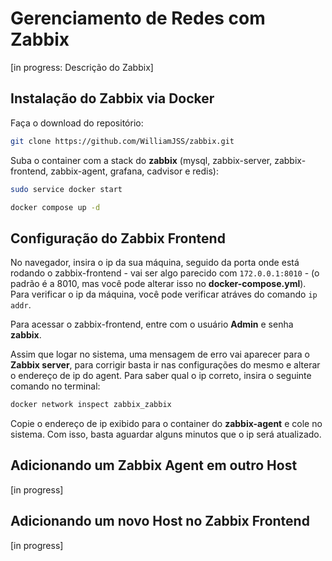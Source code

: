 # Gerenciamento de Redes com Zabbix

[in progress: Descrição do Zabbix]

## Instalação do Zabbix via Docker

Faça o download do repositório:
```bash
git clone https://github.com/WilliamJSS/zabbix.git
```

Suba o container com a stack do **zabbix** (mysql, zabbix-server, zabbix-frontend, zabbix-agent, grafana, cadvisor e redis):
```bash
sudo service docker start
```
```bash
docker compose up -d
```

## Configuração do Zabbix Frontend

No navegador, insira o ip da sua máquina, seguido da porta onde está rodando o zabbix-frontend - vai ser algo parecido com `172.0.0.1:8010` - (o padrão é a 8010, mas você pode alterar isso no **docker-compose.yml**). Para verificar o ip da máquina, você pode verificar atráves do comando `ip addr`.

Para acessar o zabbix-frontend, entre com o usuário **Admin** e senha **zabbix**.

Assim que logar no sistema, uma mensagem de erro vai aparecer para o **Zabbix server**, para corrigir basta ir nas configurações do mesmo e alterar o endereço de ip do agent. Para saber qual o ip correto, insira o seguinte comando no terminal:

```bash
docker network inspect zabbix_zabbix
```

Copie o endereço de ip exibido para o container do **zabbix-agent** e cole no sistema. Com isso, basta aguardar alguns minutos que o ip será atualizado.

## Adicionando um **Zabbix Agent** em outro Host

[in progress]

## Adicionando um novo Host no **Zabbix Frontend**

[in progress]

